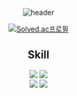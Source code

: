 <!--
**Jihye817/Jihye817** is a ✨ _special_ ✨ repository because its `README.md` (this file) appears on your GitHub profile.

Here are some ideas to get you started:

- 🔭 I’m currently working on ...
- 🌱 I’m currently learning ...
- 👯 I’m looking to collaborate on ...
- 🤔 I’m looking for help with ...
- 💬 Ask me about ...
- 📫 How to reach me: ...
- 😄 Pronouns: ...
- ⚡ Fun fact: ...
-->
<div align="center">
  
  ![header](https://capsule-render.vercel.app/api?type=waving&height=200&color=gradient&text=Jihye's%20Github)
  
  [![Solved.ac프로필](http://mazassumnida.wtf/api/generate_badge?boj=stella817)](https://solved.ac/stella817)
  
  ## Skill
  <img src="https://img.shields.io/badge/Java-000000?style=flat&logoColor=white"/>
  <img src="https://img.shields.io/badge/JavaScript-F7DF1E?style=flat&logo=JavaScript&logoColor=white"/>
  </br>
  <img src="https://img.shields.io/badge/springboot-6DB33F?style=flat&logo=springboot&logoColor=white"/>
  <img src="https://img.shields.io/badge/Vue-4FC08D?style=flat&logo=Vue.js&logoColor=white"/>
  
</div>
